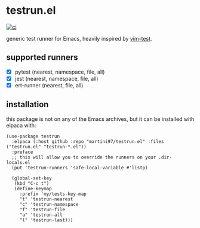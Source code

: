 # testrun.el

[![ci](https://github.com/martini97/testrun.el/actions/workflows/test.yml/badge.svg?branch=main)](https://github.com/martini97/testrun.el/actions/workflows/test.yml)

generic test runner for Emacs, heavily inspired by [vim-test](https://github.com/vim-test/vim-test).

## supported runners

- [x] pytest (nearest, namespace, file, all)
- [x] jest (nearest, namespace, file, all)
- [x] ert-runner (nearest, file, all)

## installation

this package is not on any of the Emacs archives, but it can be installed with elpaca with:

``` elisp
(use-package testrun
  :elpaca (:host github :repo "martini97/testrun.el" :files ("testrun.el" "testrun-*.el"))
  :preface
  ;; this will allow you to override the runners on your .dir-locals.el
  (put 'testrun-runners 'safe-local-variable #'listp)

  (global-set-key
   (kbd "C-c t")
   (define-keymap
     :prefix 'my/tests-key-map
     "t" 'testrun-nearest
     "c" 'testrun-namespace
     "f" 'testrun-file
     "a" 'testrun-all
     "l" 'testrun-last)))

```
